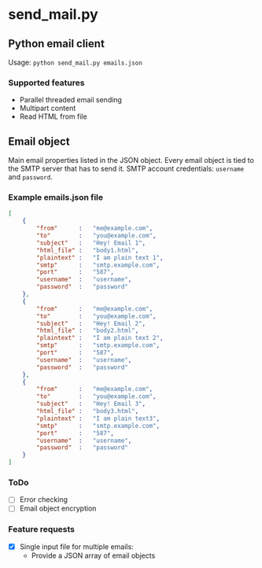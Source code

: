 # send_mail.py

## Python email client
Usage: `python send_mail.py emails.json`

### Supported features
* Parallel threaded email sending
* Multipart content
* Read HTML from file
## Email object
Main email properties listed in the JSON object.
Every email object is tied to the SMTP server that has to send it.
SMTP account credentials: `username` and `password`.

### Example emails.json file

```json
[
	{
		"from" 		:	"me@example.com",
		"to"		:	"you@example.com",
		"subject"	:	"Hey! Email 1",
		"html_file"	:	"body1.html",
		"plaintext"	:	"I am plain text 1",
		"smtp"		:	"smtp.example.com",
		"port"		:	"587",
		"username"	:	"username",
		"password"	:	"password"
	},
	{
		"from" 		:	"me@example.com",
		"to"		:	"you@example.com",
		"subject"	:	"Hey! Email 2",
		"html_file"	:	"body2.html",
		"plaintext"	:	"I am plain text 2",
		"smtp"		:	"smtp.example.com",
		"port"		:	"587",
		"username"	:	"username",
		"password"	:	"password"
	},
	{
		"from" 		:	"me@example.com",
		"to"		:	"you@example.com",
		"subject"	:	"Hey! Email 3",
		"html_file"	:	"body3.html",
		"plaintext"	:	"I am plain text3",
		"smtp"		:	"smtp.example.com",
		"port"		:	"587",
		"username"	:	"username",
		"password"	:	"password"
	}
]
```

### ToDo
- [ ] Error checking
- [ ] Email object encryption

### Feature requests
- [x] Single input file for multiple emails:
    - Provide a JSON array of email objects
